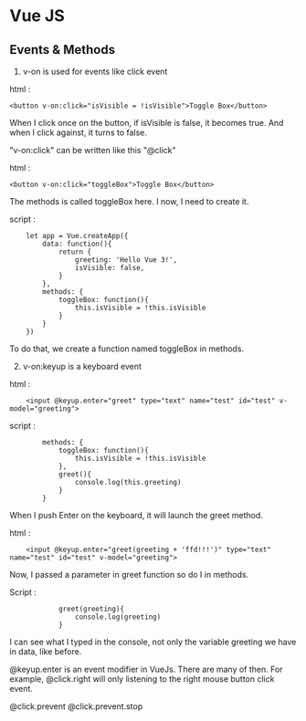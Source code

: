 # Vue JS

## Events & Methods

1. v-on is used for events like click event

html :

    <button v-on:click="isVisible = !isVisible">Toggle Box</button>

When I click once on the button, if isVisible is false, it becomes true. And when I click against, it turns to false.  

"v-on:click" can be written like this "@click"

html :

    <button v-on:click="toggleBox">Toggle Box</button>

The methods is called toggleBox here. I now, I need to create it.

script :

        let app = Vue.createApp({
            data: function(){
                return {
                    greeting: 'Hello Vue 3!',
                    isVisible: false,
                }
            },
            methods: {
                toggleBox: function(){
                    this.isVisible = !this.isVisible
                }
            }
        })

To do that, we create a function named toggleBox in methods.

2. v-on:keyup is a keyboard event

html :

        <input @keyup.enter="greet" type="text" name="test" id="test" v-model="greeting">

script :

            methods: {
                toggleBox: function(){
                    this.isVisible = !this.isVisible
                },
                greet(){
                    console.log(this.greeting)
                }
            }

When I push Enter on the keyboard, it will launch the greet method. 

html :

        <input @keyup.enter="greet(greeting + 'ffd!!!')" type="text" name="test" id="test" v-model="greeting">

Now, I passed a parameter in greet function so do I in methods.

Script :

                greet(greeting){
                    console.log(greeting)
                }

I can see what I typed in the console, not only the variable greeting we have in data, like before.

@keyup.enter is an event modifier in VueJs. There are many of then. For example, @click.right will only listening to the right mouse button click event. 

@click.prevent
@click.prevent.stop